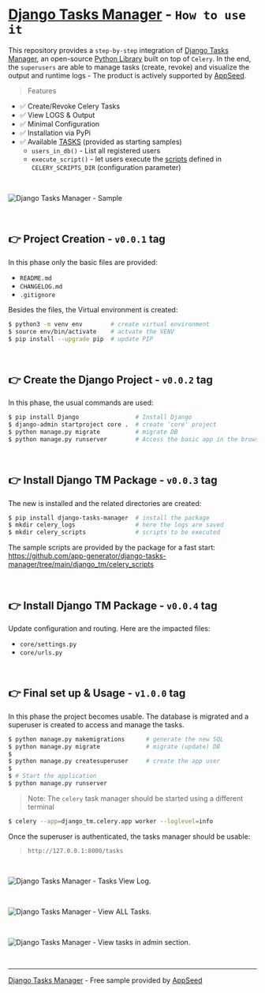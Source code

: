 # [Django Tasks Manager](https://github.com/app-generator/django-tasks-manager) - `How to use it`

This repository provides a `step-by-step` integration of [Django Tasks Manager](https://github.com/app-generator/django-tasks-manager), an open-source [Python Library](https://pypi.org/project/django-tasks-manager/) built on top of `Celery`. In the end, the `superusers` are able to manage tasks (create, revoke) and visualize the output and runtime logs - The product is actively supported by [AppSeed](https://appseed.us/).

> Features 

- ✅ Create/Revoke Celery Tasks
- ✅ View LOGS & Output
- ✅ Minimal Configuration
- ✅ Installation via PyPi
- ✅ Available [TASKS](https://github.com/app-generator/django-tasks-manager/blob/main/django_tm/tasks.py) (provided as starting samples)
  - `users_in_db()` - List all registered users
  - `execute_script()` - let users execute the [scripts](https://github.com/app-generator/django-tasks-manager/tree/main/django_tm/celery_scripts) defined in `CELERY_SCRIPTS_DIR` (configuration parameter)

<br />

![Django Tasks Manager - Sample](https://user-images.githubusercontent.com/51070104/195776227-11a6a8a7-6481-4113-9d0f-95eae7b2faea.jpg)

<br />

## 👉 Project Creation - `v0.0.1` tag

In this phase only the basic files are provided: 

- `README.md`
- `CHANGELOG.md`
- `.gitignore` 

Besides the files, the Virtual environment is created: 

```bash
$ python3 -m venv env        # create virtual environment 
$ source env/bin/activate    # actvate the VENV 
$ pip install --upgrade pip  # update PIP
```

<br />

## 👉 Create the Django Project - `v0.0.2` tag

In this phase, the usual commands are used: 

```bash
$ pip install Django                # Install Django  
$ django-admin startproject core .  # create 'core' project 
$ python manage.py migrate          # migrate DB
$ python manage.py runserver        # Access the basic app in the browser
```

<br />

## 👉 Install Django TM Package - `v0.0.3` tag

The new is installed and the related directories are created: 

```bash
$ pip install django-tasks-manager  # install the package 
$ mkdir celery_logs                 # here the logs are saved
$ mkdir celery_scripts              # scripts to be executed 
```

The sample scripts are provided by the package for a fast start: 
https://github.com/app-generator/django-tasks-manager/tree/main/django_tm/celery_scripts

<br />

## 👉 Install Django TM Package - `v0.0.4` tag

Update configuration and routing. Here are the impacted files:

- `core/settings.py`
- `core/urls.py`

<br />

## 👉 Final set up & Usage  - `v1.0.0` tag

In this phase the project becomes usable. The database is migrated and a superuser is created to access and manage the tasks. 

```bash
$ python manage.py makemigrations      # generate the new SQL
$ python manage.py migrate             # migrate (update) DB
$
$ python manage.py createsuperuser     # create the app user
$
$ # Start the application 
$ python manage.py runserver           
```

> Note: The `celery` task manager should be started using a different terminal

```bash
$ celery --app=django_tm.celery.app worker --loglevel=info
```

Once the superuser is authenticated, the tasks manager should be usable: 

> `http://127.0.0.1:8000/tasks` 

<br />

![Django Tasks Manager - Tasks View Log.](https://user-images.githubusercontent.com/51070104/195777287-7484e731-f4ff-4465-9d3b-78517ee52658.jpg)

<br />

![Django Tasks Manager - View ALL Tasks.](https://user-images.githubusercontent.com/51070104/195777318-e2e7891c-4863-4fd1-9ee5-aba8ac00d418.jpg)

<br />

![Django Tasks Manager - View tasks in admin section.](https://user-images.githubusercontent.com/51070104/195777525-c4773ea7-4e71-4ed0-99f3-8f864243e894.jpg)

<br />

---
[Django Tasks Manager](https://github.com/app-generator/django-tasks-manager) - Free sample provided by [AppSeed](https://appseed.us)
